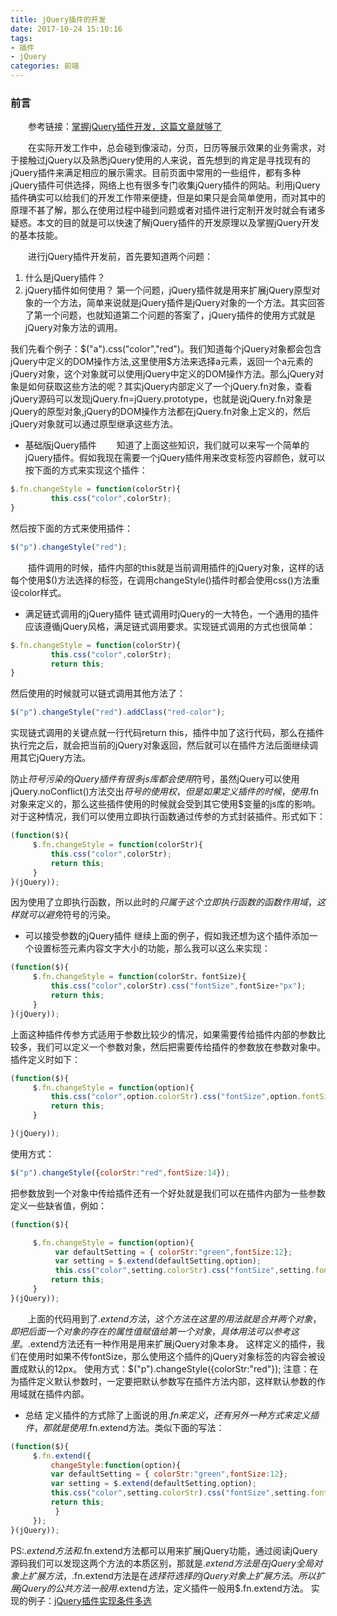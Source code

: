 ```yaml
---
title: jQuery插件的开发
date: 2017-10-24 15:10:16
tags:
- 插件
- jQuery
categories: 前端
---
```

### 前言 ###
&emsp;&emsp;参考链接：<a href="http://www.jianshu.com/p/518d424d4994">掌握jQuery插件开发，这篇文章就够了</a>
<p hidden><!--more--></p>
&emsp;&emsp;在实际开发工作中，总会碰到像滚动，分页，日历等展示效果的业务需求，对于接触过jQuery以及熟悉jQuery使用的人来说，首先想到的肯定是寻找现有的jQuery插件来满足相应的展示需求。目前页面中常用的一些组件，都有多种jQuery插件可供选择，网络上也有很多专门收集jQuery插件的网站。利用jQuery插件确实可以给我们的开发工作带来便捷，但是如果只是会简单使用，而对其中的原理不甚了解，那么在使用过程中碰到问题或者对插件进行定制开发时就会有诸多疑惑。本文的目的就是可以快速了解jQuery插件的开发原理以及掌握jQuery开发的基本技能。

&emsp;&emsp;进行jQuery插件开发前，首先要知道两个问题：
1. 什么是jQuery插件？
2. jQuery插件如何使用？
第一个问题，jQuery插件就是用来扩展jQuery原型对象的一个方法，简单来说就是jQuery插件是jQuery对象的一个方法。其实回答了第一个问题，也就知道第二个问题的答案了，jQuery插件的使用方式就是jQuery对象方法的调用。

我们先看个例子：$("a").css("color","red")。我们知道每个jQuery对象都会包含jQuery中定义的DOM操作方法,这里使用$方法来选择a元素，返回一个a元素的jQuery对象，这个对象就可以使用jQuery中定义的DOM操作方法。那么jQuery对象是如何获取这些方法的呢？其实jQuery内部定义了一个jQuery.fn对象，查看jQuery源码可以发现jQuery.fn=jQuery.prototype，也就是说jQuery.fn对象是jQuery的原型对象,jQuery的DOM操作方法都在jQuery.fn对象上定义的，然后jQuery对象就可以通过原型继承这些方法。

* 基础版jQuery插件
&emsp;&emsp;知道了上面这些知识，我们就可以来写一个简单的jQuery插件。假如我现在需要一个jQuery插件用来改变标签内容颜色，就可以按下面的方式来实现这个插件：
``` javascript
$.fn.changeStyle = function(colorStr){
         this.css("color",colorStr);
}
```
然后按下面的方式来使用插件：
```javascript
$("p").changeStyle("red");
```
&emsp;&emsp;插件调用的时候，插件内部的this就是当前调用插件的jQuery对象，这样的话每个使用$()方法选择的标签，在调用changeStyle()插件时都会使用css()方法重设color样式。

* 满足链式调用的jQuery插件
链式调用时jQuery的一大特色，一个通用的插件应该遵循jQuery风格，满足链式调用要求。实现链式调用的方式也很简单：
```javascript
$.fn.changeStyle = function(colorStr){
         this.css("color",colorStr);
         return this;
}
```
然后使用的时候就可以链式调用其他方法了：
```javascript
$("p").changeStyle("red").addClass("red-color");
```
实现链式调用的关键点就一行代码return this，插件中加了这行代码，那么在插件执行完之后，就会把当前的jQuery对象返回，然后就可以在插件方法后面继续调用其它jQuery方法。

防止$符号污染的jQuery插件
有很多js库都会使用$符号，虽然jQuery可以使用jQuery.noConflict()方法交出$符号的使用权，但是如果定义插件的时候，使用$.fn对象来定义的，那么这些插件使用的时候就会受到其它使用$变量的js库的影响。对于这种情况，我们可以使用立即执行函数通过传参的方式封装插件。形式如下：
```javascript
(function($){
     $.fn.changeStyle = function(colorStr){
         this.css("color",colorStr);        
         return this;
     }
}(jQuery));
```
因为使用了立即执行函数，所以此时的$只属于这个立即执行函数的函数作用域，这样就可以避免$符号的污染。

* 可以接受参数的jQuery插件
继续上面的例子，假如我还想为这个插件添加一个设置标签元素内容文字大小的功能，那么我可以这么来实现：
```javascript
(function($){
     $.fn.changeStyle = function(colorStr，fontSize){
         this.css("color",colorStr).css("fontSize",fontSize+"px");        
         return this;
     }
}(jQuery));
```
上面这种插件传参方式适用于参数比较少的情况，如果需要传给插件内部的参数比较多，我们可以定义一个参数对象，然后把需要传给插件的参数放在参数对象中。插件定义时如下：
```javascript
(function($){
     $.fn.changeStyle = function(option){
         this.css("color",option.colorStr).css("fontSize",option.fontSize+"px");        
         return this;
     }

}(jQuery));
```
使用方式：
```javascript
$("p").changeStyle({colorStr:"red",fontSize:14});
```
把参数放到一个对象中传给插件还有一个好处就是我们可以在插件内部为一些参数定义一些缺省值，例如：
```javascript
(function($){

     $.fn.changeStyle = function(option){
          var defaultSetting = { colorStr:"green",fontSize:12};
          var setting = $.extend(defaultSetting,option);
          this.css("color",setting.colorStr).css("fontSize",setting.fontSize+"px");        
         return this;
     }
}(jQuery));
```
&emsp;&emsp;上面的代码用到了$.extend方法，这个方法在这里的用法就是合并两个对象，即把后面一个对象的存在的属性值赋值给第一个对象，具体用法可以参考这里。$.extend方法还有一种作用是用来扩展jQuery对象本身。
这样定义的插件，我们在使用时如果不传fontSize，那么使用这个插件的jQuery对象标签的内容会被设置成默认的12px。
使用方式：$("p").changeStyle({colorStr:"red"});
注意：在为插件定义默认参数时，一定要把默认参数写在插件方法内部，这样默认参数的作用域就在插件内部。

* 总结
定义插件的方式除了上面说的用$.fn来定义，还有另外一种方式来定义插件，那就是使用$.fn.extend方法。类似下面的写法：
```javascript
(function($){
     $.fn.extend({         
         changeStyle:function(option){             
         var defaultSetting = { colorStr:"green",fontSize:12};
         var setting = $.extend(defaultSetting,option);
         this.css("color",setting.colorStr).css("fontSize",setting.fontSize+"px");        
         return this;
          }
     });
}(jQuery));
```
PS:$.extend方法和$.fn.extend方法都可以用来扩展jQuery功能，通过阅读jQuery源码我们可以发现这两个方法的本质区别，那就是$.extend方法是在jQuery全局对象上扩展方法，$.fn.extend方法是在$选择符选择的jQuery对象上扩展方法。所以扩展jQuery的公共方法一般用$.extend方法，定义插件一般用$.fn.extend方法。
实现的例子：<a href="https://github.com/rainydayDY/market/tree/master/multiselect">jQuery插件实现条件多选</a>
